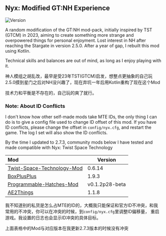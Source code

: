 ## Nyx: Modified GT:NH Experience

![Version](https://img.shields.io/badge/GTNH_Version-2.7.3-blue)

A random modification of the GT:NH mod-pack, initially inspired by TST (GTCM) in 2023,
aiming to create something more strange and overpowered things for personal enjoyment.
Lost interest in NH after reaching the Stargate in version 2.5.0.
After a year of gap, I rebuilt this mod using Kotlin.

Technical skills and balances are out of mind, as long as I enjoy playing with it.

神人模组之胡乱改，最早是受23年TST(GTCM)启发，想整点更抽象的自己玩
2.5.0摸到星门之后对NH没兴趣了，现在弃坑一年后用Kotlin重构了现在这个Mod

技术力和平衡是不存在的，自己玩的爽了就行。

### Note: About ID Conflicts

I don't know how other self-made mods take MTE IDs, the only thing I can do is to give a config file used
to change ID offset of this mod. If you have ID conflicts, please change the offset in `config/nyx.cfg`,
and restart the game. The log I set will also show the ID conflicts.

By the time I updated to 2.7.3, community mods below I have tested and made compatible with Nyx:
Twist Space Technology

| Mod                                                                              | Version        |
|:---------------------------------------------------------------------------------|----------------|
| [Twist-Space-Technology-Mod](https://github.com/Nxer/Twist-Space-Technology-Mod) | 0.6.14         |
| [BoxPlusPlus](https://github.com/RealSilverMoon/BoxPlusPlus)                     | 1.9.3          |
| [Programmable-Hatches-Mod](https://github.com/reobf/Programmable-Hatches-Mod)    | v0.1.2p28-beta |
| [AE2Things](https://github.com/asdflj/AE2Things)                                 | 1.1.8          |

我不知道别的私货是怎么占MTE的ID的，大概我只能保证和官方ID不冲突，和我常用的不冲突，你可以在冲突的时候，到`config/nyx.cfg`里调整ID偏移量，
重启游戏。我设置的日志也会显示ID冲突的具体目标。

上面表格中的Mod与对应版本在我更新2.7.3版本的时候没有冲突
